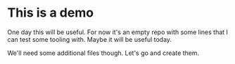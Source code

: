 # This is a demo

One day this will be useful. For now it's an empty repo with some lines that
I can test some tooling with. Maybe it will be useful today.

We'll need some additional files though. Let's go and create them.
